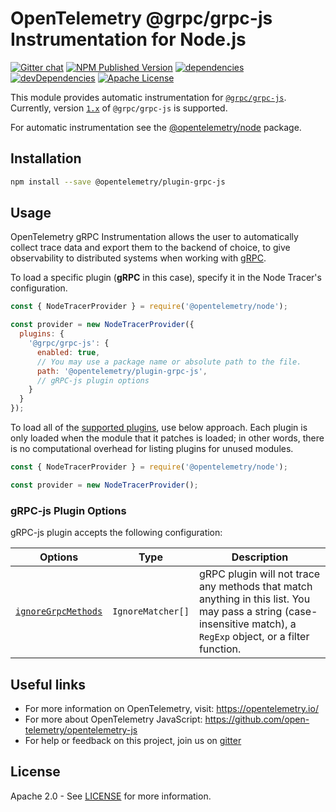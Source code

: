 # OpenTelemetry @grpc/grpc-js Instrumentation for Node.js

[![Gitter chat][gitter-image]][gitter-url]
[![NPM Published Version][npm-img]][npm-url]
[![dependencies][dependencies-image]][dependencies-url]
[![devDependencies][devDependencies-image]][devDependencies-url]
[![Apache License][license-image]][license-image]

This module provides automatic instrumentation for [`@grpc/grpc-js`](https://grpc.io/blog/grpc-js-1.0/). Currently, version [`1.x`](https://www.npmjs.com/package/@grpc/grpc-js?activeTab=versions) of `@grpc/grpc-js` is supported.

For automatic instrumentation see the
[@opentelemetry/node](https://github.com/open-telemetry/opentelemetry-js/tree/master/packages/opentelemetry-node) package.

## Installation

```sh
npm install --save @opentelemetry/plugin-grpc-js
```

## Usage

OpenTelemetry gRPC Instrumentation allows the user to automatically collect trace data and export them to the backend of choice, to give observability to distributed systems when working with [gRPC](https://www.npmjs.com/package/@grpc/grpc-js).

To load a specific plugin (**gRPC** in this case), specify it in the Node Tracer's configuration.

```javascript
const { NodeTracerProvider } = require('@opentelemetry/node');

const provider = new NodeTracerProvider({
  plugins: {
    '@grpc/grpc-js': {
      enabled: true,
      // You may use a package name or absolute path to the file.
      path: '@opentelemetry/plugin-grpc-js',
      // gRPC-js plugin options
    }
  }
});
```

To load all of the [supported plugins](https://github.com/open-telemetry/opentelemetry-js#plugins), use below approach. Each plugin is only loaded when the module that it patches is loaded; in other words, there is no computational overhead for listing plugins for unused modules.

```javascript
const { NodeTracerProvider } = require('@opentelemetry/node');

const provider = new NodeTracerProvider();
```

<!-- See [examples/grpc-js](https://github.com/open-telemetry/opentelemetry-js/tree/master/examples/grpc-js) for a short example. -->

### gRPC-js Plugin Options

gRPC-js plugin accepts the following configuration:

| Options | Type | Description |
| ------- | ---- | ----------- |
| [`ignoreGrpcMethods`](https://github.com/open-telemetry/opentelemetry-js/blob/master/packages/opentelemetry-plugin-grpc-js/src/types.ts#L24) | `IgnoreMatcher[]` | gRPC plugin will not trace any methods that match anything in this list. You may pass a string (case-insensitive match), a `RegExp` object, or a filter function. |

## Useful links

- For more information on OpenTelemetry, visit: <https://opentelemetry.io/>
- For more about OpenTelemetry JavaScript: <https://github.com/open-telemetry/opentelemetry-js>
- For help or feedback on this project, join us on [gitter][gitter-url]

## License

Apache 2.0 - See [LICENSE][license-url] for more information.

[gitter-image]: https://badges.gitter.im/open-telemetry/opentelemetry-js.svg
[gitter-url]: https://gitter.im/open-telemetry/opentelemetry-node?utm_source=badge&utm_medium=badge&utm_campaign=pr-badge&utm_content=badge
[license-url]: https://github.com/open-telemetry/opentelemetry-js/blob/master/LICENSE
[license-image]: https://img.shields.io/badge/license-Apache_2.0-green.svg?style=flat
[dependencies-image]: https://david-dm.org/open-telemetry/opentelemetry-js/status.svg?path=packages/opentelemetry-plugin-grpc-js
[dependencies-url]: https://david-dm.org/open-telemetry/opentelemetry-js?path=packages%2Fopentelemetry-plugin-grpc-js
[devDependencies-image]: https://david-dm.org/open-telemetry/opentelemetry-js/dev-status.svg?path=packages/opentelemetry-plugin-grpc-js
[devDependencies-url]: https://david-dm.org/open-telemetry/opentelemetry-js?path=packages%2Fopentelemetry-plugin-grpc-js&type=dev
[npm-url]: https://www.npmjs.com/package/@opentelemetry/plugin-grpc-js
[npm-img]: https://badge.fury.io/js/%40opentelemetry%2Fplugin-grpc-js.svg
